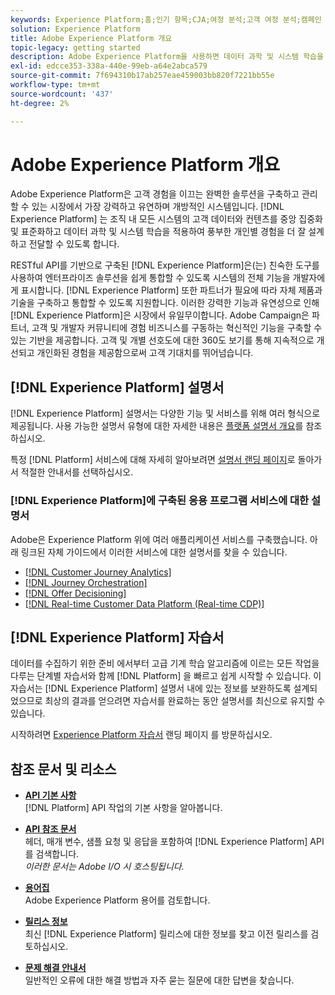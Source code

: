 ```yaml
---
keywords: Experience Platform;홈;인기 항목;CJA;여정 분석;고객 여정 분석;캠페인 오케스트레이션;오케스트레이션;고객 여정;여정;여정 오케스트레이션;기능;영역
solution: Experience Platform
title: Adobe Experience Platform 개요
topic-legacy: getting started
description: Adobe Experience Platform을 사용하면 데이터 과학 및 시스템 학습을 적용하여 풍부한 개인별 경험을 더 잘 설계하고 전달하기 전에 조직 내 고객 데이터와 컨텐츠를 중앙 집중화 및 표준화할 수 있습니다.
exl-id: edcce353-338a-440e-99eb-a64e2abca579
source-git-commit: 7f694310b17ab257eae459003bb820f7221bb55e
workflow-type: tm+mt
source-wordcount: '437'
ht-degree: 2%

---
```


# Adobe Experience Platform 개요

Adobe Experience Platform은 고객 경험을 이끄는 완벽한 솔루션을 구축하고 관리할 수 있는 시장에서 가장 강력하고 유연하며 개방적인 시스템입니다. [!DNL Experience Platform] 는 조직 내 모든 시스템의 고객 데이터와 컨텐츠를 중앙 집중화 및 표준화하고 데이터 과학 및 시스템 학습을 적용하여 풍부한 개인별 경험을 더 잘 설계하고 전달할 수 있도록 합니다.

RESTful API를 기반으로 구축된 [!DNL Experience Platform]은(는) 친숙한 도구를 사용하여 엔터프라이즈 솔루션을 쉽게 통합할 수 있도록 시스템의 전체 기능을 개발자에게 표시합니다. [!DNL Experience Platform] 또한 파트너가 필요에 따라 자체 제품과 기술을 구축하고 통합할 수 있도록 지원합니다. 이러한 강력한 기능과 유연성으로 인해 [!DNL Experience Platform]은 시장에서 유일무이합니다. Adobe Campaign은 파트너, 고객 및 개발자 커뮤니티에 경험 비즈니스를 구동하는 혁신적인 기능을 구축할 수 있는 기반을 제공합니다. 고객 및 개별 선호도에 대한 360도 보기를 통해 지속적으로 개선되고 개인화된 경험을 제공함으로써 고객 기대치를 뛰어넘습니다.

## [!DNL Experience Platform] 설명서

[!DNL Experience Platform] 설명서는 다양한 기능 및 서비스를 위해 여러 형식으로 제공됩니다. 사용 가능한 설명서 유형에 대한 자세한 내용은 [플랫폼 설명서 개요](documentation/overview.md)를 참조하십시오.

특정 [!DNL Platform] 서비스에 대해 자세히 알아보려면 [설명서 랜딩 페이지](https://experienceleague.adobe.com/docs/experience-platform.html)로 돌아가서 적절한 안내서를 선택하십시오.

### [!DNL Experience Platform]에 구축된 응용 프로그램 서비스에 대한 설명서

Adobe은 Experience Platform 위에 여러 애플리케이션 서비스를 구축했습니다. 아래 링크된 자체 가이드에서 이러한 서비스에 대한 설명서를 찾을 수 있습니다.

* [[!DNL Customer Journey Analytics]](https://experienceleague.adobe.com/docs/customer-journey-analytics.html)
* [[!DNL Journey Orchestration]](https://experienceleague.adobe.com/docs/journey-orchestration.html)
* [[!DNL Offer Decisioning]](https://experienceleague.adobe.com/docs/offer-decisioning.html)
* [[!DNL Real-time Customer Data Platform (Real-time CDP)]](../rtcdp/overview.md)

## [!DNL Experience Platform] 자습서

데이터를 수집하기 위한 준비 에서부터 고급 기계 학습 알고리즘에 이르는 모든 작업을 다루는 단계별 자습서와 함께 [!DNL Platform] 을 빠르고 쉽게 시작할 수 있습니다. 이 자습서는 [!DNL Experience Platform] 설명서 내에 있는 정보를 보완하도록 설계되었으므로 최상의 결과를 얻으려면 자습서를 완료하는 동안 설명서를 최신으로 유지할 수 있습니다.

시작하려면 [Experience Platform 자습서](https://www.adobe.com/go/platform-tutorials-home-en) 랜딩 페이지 를 방문하십시오.

## 참조 문서 및 리소스

* [**API 기본 사항**](api-fundamentals.md)\
   [!DNL Platform] API 작업의 기본 사항을 알아봅니다.

* [**API 참조 문서**](https://www.adobe.com/go/platform-api-reference-en)\
   헤더, 매개 변수, 샘플 요청 및 응답을 포함하여 [!DNL Experience Platform] API를 검색합니다.<br/>*이러한 문서는 Adobe I/O 시 호스팅됩니다.*

* [**용어집**](glossary.md)\
   Adobe Experience Platform 용어를 검토합니다.

* [**릴리스 정보**](https://www.adobe.com/go/platform-release-notes-en)\
   최신 [!DNL Experience Platform] 릴리스에 대한 정보를 찾고 이전 릴리스를 검토하십시오.

* [**문제 해결 안내서**](troubleshooting.md)\
   일반적인 오류에 대한 해결 방법과 자주 묻는 질문에 대한 답변을 찾습니다.
